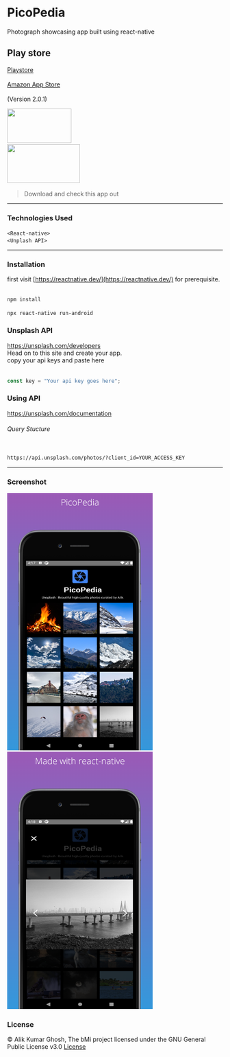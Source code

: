 # PicoPedia
Photograph showcasing app built using react-native


## Play store 
[Playstore](https://play.google.com/store/apps/details?id=com.picopedia) <br> <br>
[Amazon App Store](https://www.amazon.com/dp/B093PT1BMS/ref=sr_1_1?dchild=1&keywords=picopedia&qid=1619675876&sr=8-1) <br> <br> (Version 2.0.1)

<a href="https://play.google.com/store/apps/details?id=com.picopedia"> <img src="https://play.google.com/intl/en_us/badges/static/images/badges/en_badge_web_generic.png" width="150" height="80"> </a>
<br>
<a href="https://www.amazon.com/dp/B093PT1BMS/ref=sr_1_1?dchild=1&keywords=picopedia&qid=1619675876&sr=8-1"> <img src="https://exelerus.com/mobiledev/amazon/img/background2.png" width="170" height="90"> </a>


> Download and check this app out 

---

### Technologies Used
` <React-native> ` <br>
` <Unplash API>  `

---

### Installation
first visit [https://reactnative.dev/](https://reactnative.dev/) for prerequisite.
```

npm install

npx react-native run-android

```

### Unsplash API

<a href="https://unsplash.com/developers">https://unsplash.com/developers</a> <br>
Head on to this site and create your app.
<br>
copy your api keys and paste here 

```javascript

const key = "Your api key goes here";

```

### Using API

<a href="https://unsplash.com/documentation">https://unsplash.com/documentation</a> <br>

<h6>Query Stucture</h6>

```html

https://api.unsplash.com/photos/?client_id=YOUR_ACCESS_KEY

```

---
 
 ### Screenshot
 
 <img src="/assets/screenshot_1.png" width="340" height="600"> <img src="/assets/screenshot_2.png" width="340" height="600">
 
 ### License
 
 © Alik Kumar Ghosh, The bMi project licensed under the GNU General Public License v3.0 [License](https://github.com/Alik-Kumar-Ghosh/bMi/blob/main/LICENSE)
 
